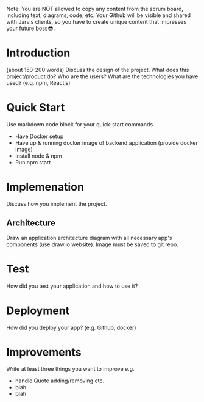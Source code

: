 Note: You are NOT allowed to copy any content from the scrum board, including text, diagrams, code, etc. Your Github will be visible and shared with Jarvis clients, so you have to create unique content that impresses your future boss😎.

# Introduction
(about 150-200 words)
Discuss the design of the project. What does this project/product do? Who are the users? What are the technologies you have used? (e.g. npm, Reactjs)

# Quick Start
Use markdown code block for your quick-start commands
- Have Docker setup
- Have up & running docker image of backend application (provide docker image)
- Install node & npm
- Run npm start

# Implemenation
Discuss how you implement the project.

## Architecture
Draw an application architecture diagram with all necessary app's components (use draw.io website). Image must be saved to git repo.

# Test
How did you test your application and how to use it? 

# Deployment
How did you deploy your app? (e.g. Github, docker)

# Improvements
Write at least three things you want to improve 
e.g. 
- handle Quote adding/removing etc.
- blah
- blah